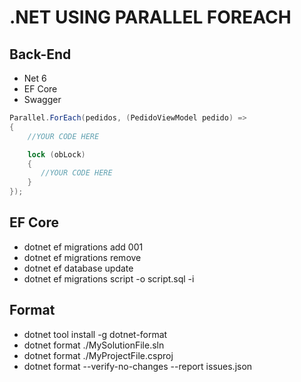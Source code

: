 # .NET USING PARALLEL FOREACH

## Back-End

- Net 6
- EF Core
- Swagger

```C#
Parallel.ForEach(pedidos, (PedidoViewModel pedido) =>
{
    //YOUR CODE HERE

    lock (obLock)
    {
       //YOUR CODE HERE
    }
});
```

## EF Core

- dotnet ef migrations add 001
- dotnet ef migrations remove
- dotnet ef database update
- dotnet ef migrations script -o script.sql -i

## Format

- dotnet tool install -g dotnet-format
- dotnet format ./MySolutionFile.sln
- dotnet format ./MyProjectFile.csproj
- dotnet format --verify-no-changes --report issues.json
